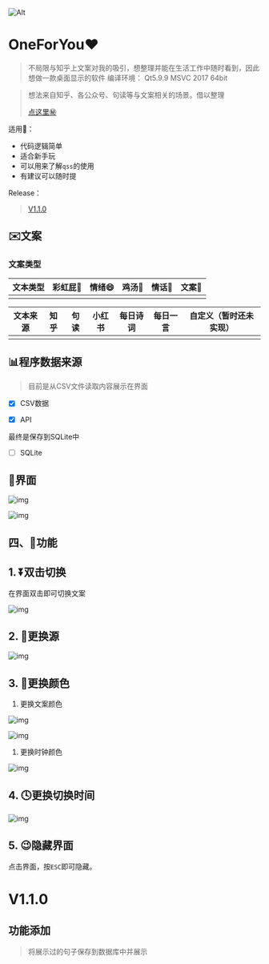 ![Alt](https://repobeats.axiom.co/api/embed/de530e946e79af1ebe07f180d49cb3a3de2ee74a.svg "Repobeats analytics image")

# OneForYou❤️
> 不局限与知乎上文案对我的吸引，想整理并能在生活工作中随时看到，因此想做一款桌面显示的软件
> 编译环境： Qt5.9.9 MSVC 2017 64bit

> 想法来自知乎、各公众号、句读等与文案相关的场景。借以整理
>
> [点这里㊙](https://www.yuque.com/docs/share/78da571b-0bd6-428e-93db-b5673b487d30?#%20%E3%80%8AOneForYou%E3%80%8B)

适用🤔：


- 代码逻辑简单
- 适合新手玩
- 可以用来了解`qss`的使用
- 有建议可以随时提

Release：

> [V1.1.0](#V1.1.0)




## ✉️文案

### 文案类型

| **文本类型** | **彩虹屁**🌈 | **情绪**😄 | **鸡汤**🐤 | **情话**💌 | **文案**📑 |
| ------------ | ----------- | --------- | --------- | --------- | --------- |
|              |             |           |           |           |           |

| **文本来源** | **知乎** | **句读** | **小红书** | **每日诗词** | 每日一言 | **自定义**（暂时还未实现） |
| ------------ | -------- | -------- | ---------- | ------------ | -------- | -------------------------- |
|              |          |          |            |              |          |                            |

## 📊程序数据来源

> 目前是从CSV文件读取内容展示在界面

- [x] CSV数据

- [x] API

最终是保存到SQLite中

- [ ] SQLite

## 💄界面

![img](ReadMe.assets/window.png)

![img](ReadMe.assets/windowhover.png)



## 四、🚀功能 

## 1. ⏬双击切换

在界面双击即可切换文案

![img](ReadMe.assets/doubleclick.gif)

## 2. 🍼更换源

![img](ReadMe.assets/source.gif)

## 3. 🌈更换颜色

1. 更换文案颜色

![img](ReadMe.assets/fontautocolor.gif)

![img](ReadMe.assets/fontcustomcolor.gif)

1. 更换时钟颜色

![img](ReadMe.assets/timecolor.gif)

## 4. 🕓更换切换时间

![img](ReadMe.assets/timechange.gif)

## 5. 😉隐藏界面 

点击界面，按`ESC`即可隐藏。

# V1.1.0

## 功能添加

> 将展示过的句子保存到数据库中并展示
